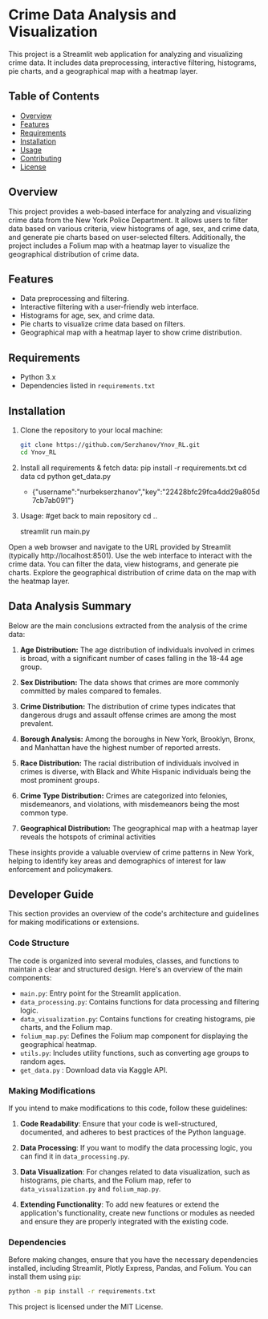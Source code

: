 # Crime Data Analysis and Visualization

This project is a Streamlit web application for analyzing and visualizing crime data. It includes data preprocessing, interactive filtering, histograms, pie charts, and a geographical map with a heatmap layer.

## Table of Contents

- [Overview](#overview)
- [Features](#features)
- [Requirements](#requirements)
- [Installation](#installation)
- [Usage](#usage)
- [Contributing](#contributing)
- [License](#license)

## Overview

This project provides a web-based interface for analyzing and visualizing crime data from the New York Police Department. It allows users to filter data based on various criteria, view histograms of age, sex, and crime data, and generate pie charts based on user-selected filters. Additionally, the project includes a Folium map with a heatmap layer to visualize the geographical distribution of crime data.

## Features

- Data preprocessing and filtering.
- Interactive filtering with a user-friendly web interface.
- Histograms for age, sex, and crime data.
- Pie charts to visualize crime data based on filters.
- Geographical map with a heatmap layer to show crime distribution.

## Requirements

- Python 3.x
- Dependencies listed in `requirements.txt`

## Installation

1. Clone the repository to your local machine:

   ```bash
   git clone https://github.com/Serzhanov/Ynov_RL.git
   cd Ynov_RL

2. Install all requirements & fetch data:
   pip install -r requirements.txt
   cd data
   cd python get_data.py
    - {"username":"nurbekserzhanov","key":"22428bfc29fca4dd29a805d7cb7ab091"}

3. Usage:
    #get back to main repository cd ..

    streamlit run main.py

Open a web browser and navigate to the URL provided by Streamlit (typically http://localhost:8501).
Use the web interface to interact with the crime data. You can filter the data, view histograms, and generate pie charts.
Explore the geographical distribution of crime data on the map with the heatmap layer.


## Data Analysis Summary

Below are the main conclusions extracted from the analysis of the crime data:

1. **Age Distribution:** The age distribution of individuals involved in crimes is broad, with a significant number of cases falling in the 18-44 age group.

2. **Sex Distribution:** The data shows that crimes are more commonly committed by males compared to females.

3. **Crime Distribution:** The distribution of crime types indicates that dangerous drugs and assault offense crimes are among the most prevalent.

4. **Borough Analysis:** Among the boroughs in New York, Brooklyn, Bronx, and Manhattan have the highest number of reported arrests.

5. **Race Distribution:** The racial distribution of individuals involved in crimes is diverse, with Black and White Hispanic individuals being the most prominent groups.

6. **Crime Type Distribution:** Crimes are categorized into felonies, misdemeanors, and violations, with misdemeanors being the most common type.

7. **Geographical Distribution:** The geographical map with a heatmap layer reveals the hotspots of criminal activities

These insights provide a valuable overview of crime patterns in New York, helping to identify key areas and demographics of interest for law enforcement and policymakers.


## Developer Guide

This section provides an overview of the code's architecture and guidelines for making modifications or extensions.

### Code Structure

The code is organized into several modules, classes, and functions to maintain a clear and structured design. Here's an overview of the main components:

- `main.py`: Entry point for the Streamlit application.
- `data_processing.py`: Contains functions for data processing and filtering logic.
- `data_visualization.py`: Contains functions for creating histograms, pie charts, and the Folium map.
- `folium_map.py`: Defines the Folium map component for displaying the geographical heatmap.
- `utils.py`: Includes utility functions, such as converting age groups to random ages.
- `get_data.py` : Download data via Kaggle API.

### Making Modifications

If you intend to make modifications to this code, follow these guidelines:

1. **Code Readability**: Ensure that your code is well-structured, documented, and adheres to best practices of the Python language.

2. **Data Processing**: If you want to modify the data processing logic, you can find it in `data_processing.py`.

3. **Data Visualization**: For changes related to data visualization, such as histograms, pie charts, and the Folium map, refer to `data_visualization.py` and `folium_map.py`.

4. **Extending Functionality**: To add new features or extend the application's functionality, create new functions or modules as needed and ensure they are properly integrated with the existing code.

### Dependencies

Before making changes, ensure that you have the necessary dependencies installed, including Streamlit, Plotly Express, Pandas, and Folium. You can install them using `pip`:

```bash
python -m pip install -r requirements.txt
```

This project is licensed under the MIT License.
